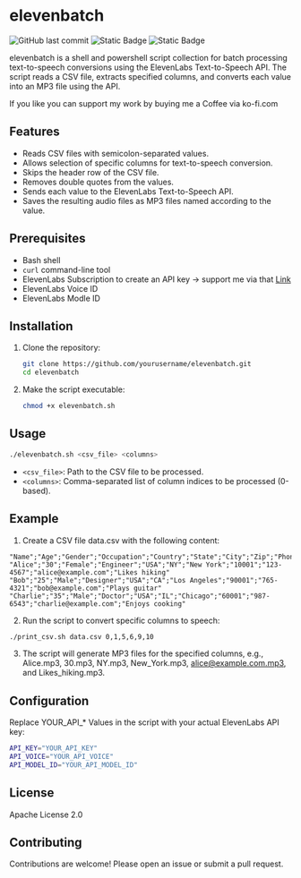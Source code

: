 # elevenbatch
![GitHub last commit](https://img.shields.io/github/last-commit/grossstadtmann/elevenbatch?style=flat)
![Static Badge](https://img.shields.io/badge/elevenlabs-.io-blue?style=flat&link=https%3A%2F%2Felevenlabs.io%2F%3Ffrom%3Dpartnerkhan1060)
![Static Badge](https://img.shields.io/badge/Buy_Me_a_Coffee_at-ko--fi.com-blue?style=flat&logo=kofi&link=https%3A%2F%2Fko-fi.com%2Fgrossstadtmann)

elevenbatch is a shell and powershell script collection for batch processing text-to-speech conversions using the ElevenLabs Text-to-Speech API. The script reads a CSV file, extracts specified columns, and converts each value into an MP3 file using the API.

If you like you can support my work by buying me a Coffee via ko-fi.com

## Features

- Reads CSV files with semicolon-separated values.
- Allows selection of specific columns for text-to-speech conversion.
- Skips the header row of the CSV file.
- Removes double quotes from the values.
- Sends each value to the ElevenLabs Text-to-Speech API.
- Saves the resulting audio files as MP3 files named according to the value.

## Prerequisites

- Bash shell
- `curl` command-line tool
- ElevenLabs Subscription to create an API key -> support me via that [Link](elevenlabs.io/?from=partnerkhan1060)
- ElevenLabs Voice ID
- ElevenLabs Modle ID

## Installation

1. Clone the repository:
    ```sh
    git clone https://github.com/yourusername/elevenbatch.git
    cd elevenbatch
    ```

2. Make the script executable:
    ```sh
    chmod +x elevenbatch.sh
    ```

## Usage

```sh
./elevenbatch.sh <csv_file> <columns>
```

- `<csv_file>`: Path to the CSV file to be processed.  
- `<columns>`: Comma-separated list of column indices to be processed (0-based).

## Example

1. Create a CSV file data.csv with the following content:

```csv
"Name";"Age";"Gender";"Occupation";"Country";"State";"City";"Zip";"Phone";"Email";"Notes"
"Alice";"30";"Female";"Engineer";"USA";"NY";"New York";"10001";"123-4567";"alice@example.com";"Likes hiking"
"Bob";"25";"Male";"Designer";"USA";"CA";"Los Angeles";"90001";"765-4321";"bob@example.com";"Plays guitar"
"Charlie";"35";"Male";"Doctor";"USA";"IL";"Chicago";"60001";"987-6543";"charlie@example.com";"Enjoys cooking"
```

2. Run the script to convert specific columns to speech:

```sh
./print_csv.sh data.csv 0,1,5,6,9,10
```
3. The script will generate MP3 files for the specified columns, e.g., Alice.mp3, 30.mp3, NY.mp3, New_York.mp3, alice@example.com.mp3, and Likes_hiking.mp3.

## Configuration

Replace YOUR_API_* Values in the script with your actual ElevenLabs API key:

```sh
API_KEY="YOUR_API_KEY"
API_VOICE="YOUR_API_VOICE"
API_MODEL_ID="YOUR_API_MODEL_ID"
```

## License

Apache License 2.0 

## Contributing

Contributions are welcome! Please open an issue or submit a pull request.

